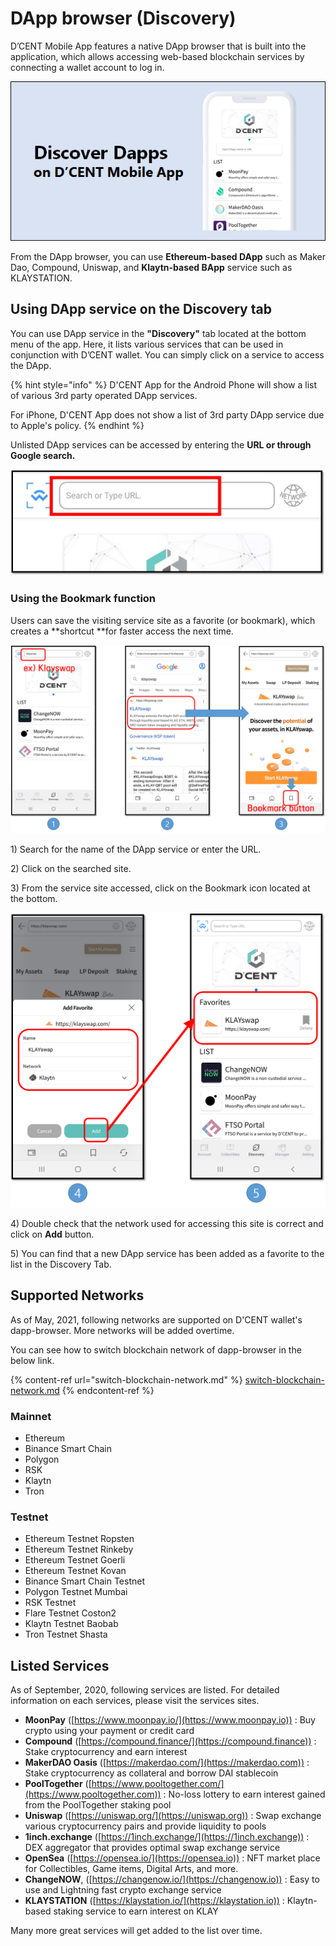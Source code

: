 # DApp browser (Discovery)

D’CENT Mobile App features a native DApp browser that is built into the application, which allows accessing web-based blockchain services by connecting a wallet account to log in.

![](../../.gitbook/assets/1.png)

From the DApp browser, you can use **Ethereum-based DApp** such as Maker Dao, Compound, Uniswap, and **Klaytn-based BApp** service such as KLAYSTATION.

## Using DApp service on the Discovery tab

You can use DApp service in the **"Discovery"** tab located at the bottom menu of the app. Here, it lists various services that can be used in conjunction with D’CENT wallet. You can simply click on a service to access the DApp.&#x20;

{% hint style="info" %}
D'CENT App for the Android Phone will show a list of various 3rd party operated DApp services.

For iPhone, D'CENT App does not show a list of 3rd party DApp service due to Apple's policy.
{% endhint %}

Unlisted DApp services can be accessed by entering the **URL or through Google search.**

![](<../../.gitbook/assets/image (242).png>)

### Using the Bookmark function

Users can save the visiting service site as a favorite (or bookmark), which creates a **shortcut **for faster access the next time.

![](../../.gitbook/assets/그림3.png)

1\) Search for the name of the DApp service or enter the URL.

2\) Click on the searched site.

3\) From the service site accessed, click on the Bookmark icon located at the bottom.

![](../../.gitbook/assets/그림4.png)

4\) Double check that the network used for accessing this site is correct and click on **Add** button.

5\) You can find that a new DApp service has been added as a favorite to the list in the Discovery Tab.

## **Supported Networks**

As of May, 2021, following networks are supported on D'CENT wallet's dapp-browser. More networks will be added overtime.

You can see how to switch blockchain network of dapp-browser in the below link.

{% content-ref url="switch-blockchain-network.md" %}
[switch-blockchain-network.md](switch-blockchain-network.md)
{% endcontent-ref %}

### Mainnet

* Ethereum
* Binance Smart Chain
* Polygon
* RSK
* Klaytn
* Tron

### Testnet

* Ethereum Testnet Ropsten
* Ethereum Testnet Rinkeby
* Ethereum Testnet Goerli
* Ethereum Testnet Kovan
* Binance Smart Chain Testnet
* Polygon Testnet Mumbai
* RSK Testnet
* Flare Testnet Coston2
* Klaytn Testnet Baobab
* Tron Testnet Shasta

## Listed Services

As of September, 2020, following services are listed. For detailed information on each services, please visit the services sites.

* **MoonPay** ([https://www.moonpay.io/](https://www.moonpay.io)) : Buy crypto using your payment or credit card
* **Compound** ([https://compound.finance/](https://compound.finance)) : Stake cryptocurrency and earn interest
* **MakerDAO Oasis** ([https://makerdao.com/](https://makerdao.com)) : Stake cryptocurrency as collateral and borrow DAI stablecoin
* **PoolTogether** ([https://www.pooltogether.com/](https://www.pooltogether.com)) : No-loss lottery to earn interest gained from the PoolTogether staking pool
* **Uniswap** ([https://uniswap.org/](https://uniswap.org)) : Swap exchange various cryptocurrency pairs and provide liquidity to pools
* **1inch.exchange** ([https://1inch.exchange/](https://1inch.exchange)) : DEX aggregator that provides optimal swap exchange service
* **OpenSea** ([https://opensea.io/](https://opensea.io)) : NFT market place for Collectibles, Game items, Digital Arts, and more.
* **ChangeNOW**, ([https://changenow.io/](https://changenow.io)) : Easy to use and Lightning fast crypto exchange service
* **KLAYSTATION** ([https://klaystation.io/](https://klaystation.io)) : Klaytn-based staking service to earn interest on KLAY

Many more great services will get added to the list over time.

